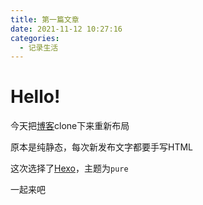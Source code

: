 ```yaml
---
title: 第一篇文章
date: 2021-11-12 10:27:16
categories:
  - 记录生活
---
```


# Hello!

今天把[博客](https://github.com/lition802/lition802.github.io)clone下来重新布局

原本是纯静态，每次新发布文字都要手写HTML

这次选择了[Hexo](http://hexo.io/)，主题为`pure`

一起来吧
